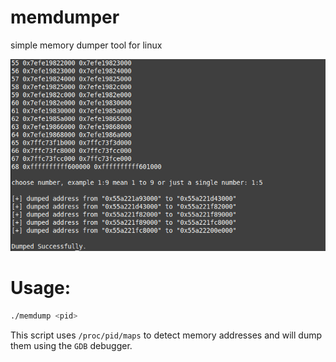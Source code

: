# memdumper
simple memory dumper tool for linux

![test](test.png)

# Usage:

```bash
./memdump <pid>
```

This script uses `/proc/pid/maps` to detect memory addresses and will dump them using the `GDB` debugger.
